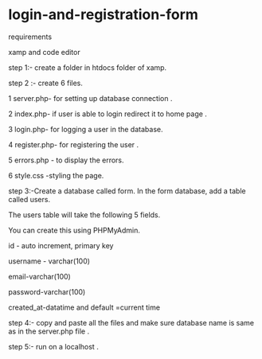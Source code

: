 # login-and-registration-form

requirements 

xamp and code editor 

step 1:- create a folder  in htdocs folder of xamp.

step 2 :- create 6 files.


1 server.php- for setting up database connection .

2 index.php-  if user is able to login redirect it to home page .

3 login.php-  for logging a user in the database.

4 register.php-  for registering the user .

5 errors.php - to display the errors.

6 style.css -styling the page.

step 3:-Create a database called form. In the form database, add a table called users. 

The users table will take the following 5 fields.

You can create this using  PHPMyAdmin.

id  - auto increment, primary key

username - varchar(100)

email-varchar(100)

password-varchar(100)

created_at-datatime and default =current time


step 4:- copy and paste all the files and make sure database name is same as in the server.php file .


step 5:- run on a localhost .


